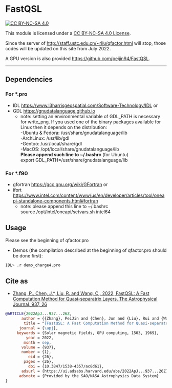 # FastQSL


[![CC BY-NC-SA 4.0][cc-by-nc-sa-shield]][cc-by-nc-sa]

This module is licensed under a
[CC BY-NC-SA 4.0 License][cc-by-nc-sa].


[cc-by-nc-sa]: http://creativecommons.org/licenses/by-nc-sa/4.0/
[cc-by-nc-sa-image]: https://licensebuttons.net/l/by-nc-sa/4.0/88x31.png
[cc-by-nc-sa-shield]: https://img.shields.io/badge/License-CC%20BY--NC--SA%204.0-lightgrey.svg


Since the server of http://staff.ustc.edu.cn/~rliu/qfactor.html will stop, those codes will be updated on this site from July 2022.

A GPU version is also provided https://github.com/peijin94/FastQSL.

-----------------------------
## Dependencies
### For *.pro
* IDL https://www.l3harrisgeospatial.com/Software-Technology/IDL or
* GDL https://gnudatalanguage.github.io
  * note: setting an environmental variable of GDL_PATH is necessary for write_png. 
If you used one of the binary packages available for Linux then it depends on the distribution:  
-Ubuntu & Fedora:  /usr/share/gnudatalanguage/lib   
-ArchLinux: /usr/lib/gdl  
-Gentoo: /usr/local/share/gdl  
-MacOS: /opt/local/share/gnudatalanguage/lib  
**Please append such line to ~/.bashrc** (for Ubuntu)    
export GDL_PATH=/usr/share/gnudatalanguage/lib 

### For *.f90
* gfortran https://gcc.gnu.org/wiki/GFortran or
* ifort https://www.intel.com/content/www/us/en/developer/articles/tool/oneapi-standalone-components.html#fortran
  * note: please append this line to ~/.bashrc   
  source /opt/intel/oneapi/setvars.sh intel64

## Usage
Please see the beginning of qfactor.pro  
* Demos (the compilation described at the beginning of qfactor.pro should be done first):  
```bash
IDL> .r demo_charge4.pro
```

## Cite as

* [Zhang, P., Chen, J.*, Liu, R. and Wang, C., 2022, FastQSL: A Fast Computation Method for Quasi-separatrix Layers. The Astrophysical Journal, 937, 26](https://iopscience.iop.org/article/10.3847/1538-4357/ac8d61)

```bibtex
@ARTICLE{2022ApJ...937...26Z,
       author = {{Zhang}, PeiJin and {Chen}, Jun and {Liu}, Rui and {Wang}, ChuanBing},
        title = "{FastQSL: A Fast Computation Method for Quasi-separatrix Layers}",
      journal = {\apj},
     keywords = {Solar magnetic fields, GPU computing, 1503, 1969},
         year = 2022,
        month = sep,
       volume = {937},
       number = {1},
          eid = {26},
        pages = {26},
          doi = {10.3847/1538-4357/ac8d61},
       adsurl = {https://ui.adsabs.harvard.edu/abs/2022ApJ...937...26Z},
      adsnote = {Provided by the SAO/NASA Astrophysics Data System}
}
```
